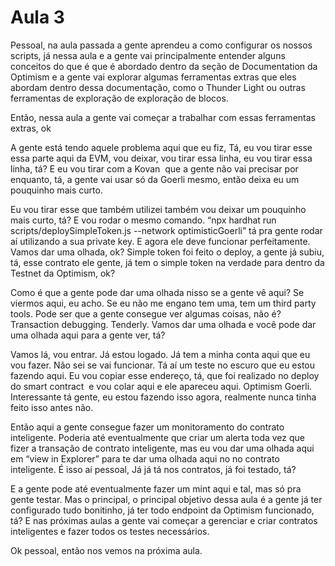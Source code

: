 # Aula 3

Pessoal, na aula passada a gente aprendeu a como configurar os nossos scripts, já nessa aula e a gente vai principalmente entender alguns conceitos do que é que é abordado dentro da seção de Documentation da Optimism e a gente vai explorar algumas ferramentas extras que eles abordam dentro dessa documentação, como o Thunder Light ou outras ferramentas de exploração de exploração de blocos.

Então, nessa aula a gente vai começar a trabalhar com essas ferramentas extras, ok

A gente está tendo aquele problema aqui que eu fiz, Tá, eu vou tirar esse essa parte aqui da EVM, vou deixar, vou tirar essa linha, eu vou tirar essa linha, tá? E eu vou tirar com a Kovan  que a gente não vai precisar por enquanto, tá, a gente vai usar só da Goerli mesmo, então deixa eu um pouquinho mais curto.

Eu vou tirar esse que também utilizei também vou deixar um pouquinho mais curto, tá? E vou rodar o mesmo comando. “npx hardhat run scripts/deploySimpleToken.js --network optimisticGoerli” tá pra gente rodar aí utilizando a sua private key. E agora ele deve funcionar perfeitamente. Vamos dar uma olhada, ok? Simple token foi feito o deploy, a gente já subiu, tá, esse contrato ele gente, já tem o simple token na verdade para dentro da Testnet da Optimism, ok?

Como é que a gente pode dar uma olhada nisso se a gente vê aqui? Se viermos aqui, eu acho. Se eu não me engano tem uma, tem um third party tools. Pode ser que a gente consegue ver algumas coisas, não é? Transaction debugging. Tenderly. Vamos dar uma olhada e você pode dar uma olhada aqui para a gente ver, tá?

Vamos lá, vou entrar. Já estou logado. Já tem a minha conta aqui que eu vou fazer. Não sei se vai funcionar. Tá aí um teste no escuro que eu estou fazendo aqui. Eu vou copiar esse endereço, tá, que foi realizado no deploy do smart contract  e vou colar aqui e ele apareceu aqui. Optimism Goerli. Interessante tá gente, eu estou fazendo isso agora, realmente nunca tinha feito isso antes não.

Então aqui a gente consegue fazer um monitoramento do contrato inteligente. Poderia até eventualmente que criar um alerta toda vez que fizer a transação de contrato inteligente, mas eu vou dar uma olhada aqui em “view in Explorer” para te dar uma olhada aqui no no contrato inteligente. É isso aí pessoal, Já já tá nos contratos, já foi testado, tá?

E a gente pode até eventualmente fazer um mint aqui e tal, mas só pra gente testar. Mas o principal, o principal objetivo dessa aula é a gente já ter configurado tudo bonitinho, já ter todo endpoint da Optimism funcionado, tá? E nas próximas aulas a gente vai começar a gerenciar e criar contratos inteligentes e fazer todos os testes necessários.

Ok pessoal, então nos vemos na próxima aula.